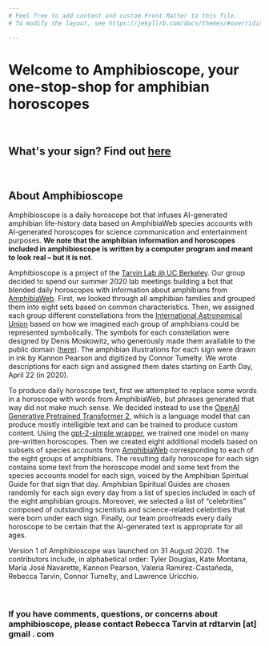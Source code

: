 ```yaml
---
# Feel free to add content and custom Front Matter to this file.
# To modify the layout, see https://jekyllrb.com/docs/themes/#overriding-theme-defaults

---
```



# Welcome to Amphibioscope, your one-stop-shop for amphibian horoscopes
<br/>

## What's your sign? Find out [here](https://tarvinlab.github.io/amphibioscope/find-your-sign) 
<br/>


## About Amphibioscope  

Amphibioscope is a daily horoscope bot that infuses AI-generated amphibian life-history data based on AmphibiaWeb species accounts with AI-generated horoscopes for science communication and entertainment purposes. **We note that the amphibian information and horoscopes included in amphibioscope is written by a computer program and meant to look real – but it is not**.

Amphibioscope is a project of the [Tarvin Lab @ UC Berkeley](https://www.tarvinlab.org). Our group decided to spend our summer 2020 lab meetings building a bot that blended daily horoscopes with information about amphibians from [AmphibiaWeb](https://www.amphibiaweb.org). First, we looked through all amphibian families and grouped them into eight sets based on common characteristics. Then, we assigned each group different constellations from the [International Astronomical Union](https://www.iau.org/public/themes/constellations/) based on how we imagined each group of amphibians could be represented symbolically. The symbols for each constellation were designed by Denis Moskowitz, who generously made them available to the public domain ([here](https://www.suberic.net/~dmm/astro/constellations.html)). The amphibian illustrations for each sign were drawn in ink by Kannon Pearson and digitized by Connor Tumelty. We wrote descriptions for each sign and assigned them dates starting on Earth Day, April 22 (in 2020).

To produce daily horoscope text, first we attempted to replace some words in a horoscope with words from AmphibiaWeb, but phrases generated that way did not make much sense. We decided instead to use the [OpenAI Generative Pretrained Transformer 2](https://openai.com/blog/better-language-models/), which is a language model that can produce mostly intelligible text and can be trained to produce custom content. Using the [gpt-2-simple wrapper](https://github.com/minimaxir/gpt-2-simple), we trained one model on many pre-written horoscopes. Then we created eight additional models based on subsets of species accounts from [AmphibiaWeb](https://www.amphibiaweb.org) corresponding to each of the eight groups of amphibians. The resulting daily horoscope for each sign contains some text from the horoscope model and some text from the species accounts model for each sign, voiced by the Amphibian Spiritual Guide for that sign that day. Amphibian Spiritual Guides are chosen randomly for each sign every day from a list of species included in each of the eight amphibian groups.  Moreover, we selected a list of “celebrities” composed of outstanding scientists and science-related celebrities that were born under each sign. Finally, our team proofreads every daily horoscope to be certain that the AI-generated text is appropriate for all ages.  

Version 1 of Amphibioscope was launched on 31 August 2020. The contributors include, in alphabetical order: Tyler Douglas, Kate Montana, María José Navarette, Kannon Pearson, Valeria Ramírez-Castañeda, Rebecca Tarvin, Connor Tumelty, and Lawrence Uricchio.
<br/><br/><br/>

### If you have comments, questions, or concerns about amphibioscope, please contact Rebecca Tarvin at rdtarvin [at] gmail . com

